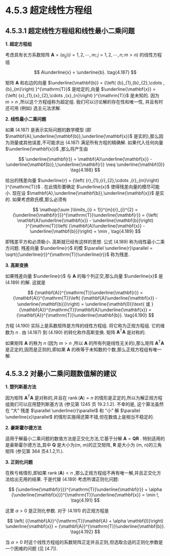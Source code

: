 # 4.5.3 超定线性方程组

## 4.5.3.1 超定线性方程组和线性最小二乘问题

**1. 超定方程组**

考虑具有长方系数矩阵 $\mathbf{A} = \left( {a}_{ij}\right) \left( {i = 1,2,\cdots , m;j = 1,2,\cdots , n;m > n}\right)$ 的线性方程组

$$
A\underline{x} = \underline{b}. \tag{4.187}
$$

矩阵 $\mathbf{A}$ 和右边的向量 $\underline{\mathbf{b}} = {\left( {b}_{1},{b}_{2},\cdots ,{b}_{m}\right) }^{\mathrm{T}}$ 是给定的,向量 $\underline{\mathbf{x}} = {\left( {x}_{1},{x}_{2},\cdots ,{x}_{n}\right) }^{\mathrm{T}}$ 是未知的. 因为 $m > n$ ,所以这个方程组称为超定组. 我们可以讨论解的存在性和唯一性, 并且有时还可用 (例如) 选主元法求解.

**2. 线性最小二乘问题**

如果 (4.187) 是表示实际问题的数学模型 (即 $\mathbf{A},\underline{\mathbf{b}},\underline{\mathbf{x}}$ 是实的),那么因为测量或其他误差,不可能求出 (4.187) 满足所有方程的精确解. 如果代入任何向量 $\underline{\mathbf{x}}$ ,那么将产生由

$$
\underline{\mathbf{r}} = \mathbf{A}\underline{\mathbf{x}} - \underline{\mathbf{b}},\;\underline{\mathbf{r}} \neq  \underline{\mathbf{0}} \tag{4.188}
$$

给出的残差向量 $\underline{r} = {\left( {r}_{1},{r}_{2},\cdots ,{r}_{m}\right) }^{\mathrm{T}}$ . 在此情形要确定 $\underline{x}$ 使得残差向量的模尽可能小. 现在设 $\mathbf{A},\underline{\mathbf{b}},\underline{\mathbf{x}}$ 是实的. 如果考虑欧氏模,那么必须有

$$
\mathop{\sum }\limits_{{i = 1}}^{m}{r}_{i}^{2} = {\underline{\mathbf{r}}}^{\mathrm{T}}\underline{\mathbf{r}} = {\left( \mathbf{A}\underline{\mathbf{x}} - \underline{\mathbf{b}}\right) }^{\mathrm{T}}\left( {\mathbf{A}\underline{\mathbf{x}} - \underline{\mathbf{b}}}\right)  = \min , \tag{4.189}
$$

即残差平方和必须极小. 高斯就已经有这样的思想. 公式 (4.189) 称为线性最小二乘方问题. 残差向量 $\underline{r}$ 的模 $\parallel \underline{r}\parallel  = \sqrt{{\underline{r}}^{\mathrm{T}}\underline{r}}$ 称为残差.

**3. 高斯变换**

如果残差向量 $\underline{r}$ 与 $\mathbf{A}$ 的每个列正交,那么向量 $\underline{x}$ 是 (4.189) 的解. 这就是

$$
{\mathbf{A}}^{\mathrm{T}}\underline{\mathbf{r}} = {\mathbf{A}}^{\mathrm{T}}\left( {\mathbf{A}\underline{\mathbf{x}} - \underline{\mathbf{b}}}\right)  = \underline{\mathbf{0}}\text{ 或 }{\mathbf{A}}^{\mathrm{T}}\mathbf{A}\underline{\mathbf{x}} = {\mathbf{A}}^{\mathrm{T}}\underline{\mathbf{b}}. \tag{4.190}
$$

方程 (4.190) 实际上是系数矩阵是方阵的线性方程组. 将它称为正规方程组. 它的维数为 $n$ . 由 (4.187) 到 (4.190) 的转化称作高斯变换. 矩阵 ${\mathbf{A}}^{\mathrm{T}}\mathbf{A}$ 是对称的.

如果矩阵 $\mathbf{A}$ 的秩为 $n$ (因为 $m > n$ ,所以 $\mathbf{A}$ 的所有列是线性无关的),那么矩阵 ${\mathbf{A}}^{\mathrm{T}}\mathbf{A}$ 是正定的,因而是正则的,即如果 $\mathbf{A}$ 的秩等于未知数的个数,那么正规方程组有唯一解.

## 4.5.3.2 对最小二乘问题数值解的建议

**1. 楚列斯基方法**

因为矩阵 ${\mathbf{A}}^{\mathrm{T}}\mathbf{A}$ 是对称的,并且在 $\operatorname{rank}\left( \mathbf{A}\right)  = n$ 的情形是正定的,所以为解正规方程组我们可以应用楚列斯基方法 (参见第 1245 页 19.2.1.2). 不幸的是, 这个算法虽然在 “大” 残差 $\parallel \underline{r}\parallel$ 和 “小” 解 $\parallel \underline{x}\parallel$ 的情形实施得还算不错,但在数值上是相当不稳定的.

**2. 豪斯霍尔德方法**

适用于解最小二乘问题的数值方法是正交化方法,它基于分解 $\mathbf{A} = \mathbf{{QR}}$ . 特别适用的是豪斯霍尔德方法,其中 $\mathbf{Q}$ 是大小为(m, m)的正交矩阵, $\mathbf{R}$ 是大小为 (m, n)的三角矩阵 (参见第 364 页4.1.2,11.).

**3. 正则化问题**

在秩亏格情形,即如果 $\operatorname{rank}\left( \mathbf{A}\right)  < n$ ,那么正规方程组不再有唯一解,并且正交化方法给出无用的结果. 于是代替 (4.189) 考虑所谓正则化问题:

$$
{\underline{\mathbf{r}}}^{\mathrm{T}}\underline{\mathbf{r}} + \alpha {\underline{\mathbf{x}}}^{\mathrm{T}}\underline{\mathbf{x}} = \min !, \tag{4.191}
$$

这里 $\alpha  > 0$ 是正则化参数. 对于 (4.191) 的正规方程是

$$
\left( {{\mathbf{A}}^{\mathrm{T}}\mathbf{A} + \alpha \mathbf{I}}\right) \underline{\mathbf{x}} = {\mathbf{A}}^{\mathrm{T}}\underline{\mathbf{b}}. \tag{4.192}
$$

当 $\alpha  > 0$ 时这个线性方程组的系数矩阵正定并且正则,但选取合适的正则化参数是一个困难的问题 (见 [4.7]).

